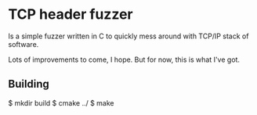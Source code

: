 # TCP header fuzzer

Is a simple fuzzer written in C to quickly mess around with
TCP/IP stack of software.

Lots of improvements to come, I hope. But for now, this is what I've got.

## Building

$ mkdir build
$ cmake ../
$ make

